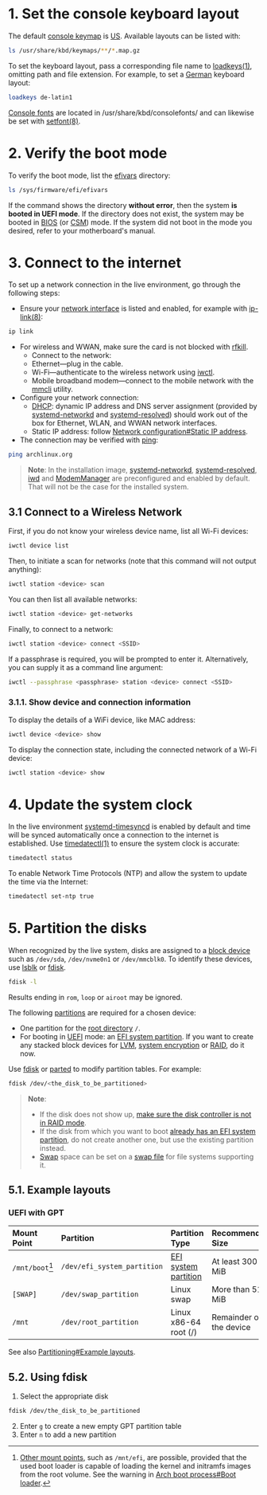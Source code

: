 # 1. Set the console keyboard layout

The default [console keymap](https://wiki.archlinux.org/title/Console_keymap) is [US](https://en.wikipedia.org/wiki/File:KB_United_States-NoAltGr.svg). Available layouts can be listed with:
```bash
ls /usr/share/kbd/keymaps/**/*.map.gz
```
To set the keyboard layout, pass a corresponding file name to [loadkeys(1)](https://man.archlinux.org/man/loadkeys.1), omitting path and file extension. For example, to set a [German](https://en.wikipedia.org/wiki/File:KB_Germany.svg) keyboard layout:
```bash
loadkeys de-latin1
```
[Console fonts](https://wiki.archlinux.org/title/Console_fonts) are located in /usr/share/kbd/consolefonts/ and can likewise be set with [setfont(8)](https://man.archlinux.org/man/setfont.8).

# 2. Verify the boot mode
To verify the boot mode, list the [efivars](https://wiki.archlinux.org/title/Efivars) directory:
```bash
ls /sys/firmware/efi/efivars
```
If the command shows the directory **without error**, then the system **is booted in UEFI mode**. If the directory does not exist, the system may be booted in [BIOS](https://en.wikipedia.org/wiki/BIOS) (or [CSM](https://en.wikipedia.org/wiki/Compatibility_Support_Module)) mode. If the system did not boot in the mode you desired, refer to your motherboard's manual.

# 3. Connect to the internet

To set up a network connection in the live environment, go through the following steps:
- Ensure your [network interface](https://wiki.archlinux.org/title/Network_interface) is listed and enabled, for example with [ip-link(8)](https://man.archlinux.org/man/ip-link.8):
```bash
ip link
```
- For wireless and WWAN, make sure the card is not blocked with [rfkill](https://wiki.archlinux.org/title/Rfkill).
  - Connect to the network:
  - Ethernet—plug in the cable.
  - Wi-Fi—authenticate to the wireless network using [iwctl](https://wiki.archlinux.org/title/Iwctl).
  - Mobile broadband modem—connect to the mobile network with the [mmcli](https://wiki.archlinux.org/title/Mmcli) utility.
- Configure your network connection:
  - [DHCP](https://wiki.archlinux.org/title/DHCP): dynamic IP address and DNS server assignment (provided by [systemd-networkd](https://wiki.archlinux.org/title/Systemd-networkd) and [systemd-resolved](https://wiki.archlinux.org/title/Systemd-resolved)) should work out of the box for Ethernet, WLAN, and WWAN network interfaces.
  - Static IP address: follow [Network configuration#Static IP address](https://wiki.archlinux.org/title/Network_configuration#Static_IP_address).
- The connection may be verified with [ping](https://wiki.archlinux.org/title/Ping):
```bash
ping archlinux.org
```

> __Note__:
> In the installation image, [systemd-networkd](https://wiki.archlinux.org/title/Systemd-networkd), [systemd-resolved](https://wiki.archlinux.org/title/Systemd-resolved), [iwd](https://wiki.archlinux.org/title/Iwd) and [ModemManager](https://wiki.archlinux.org/title/ModemManager) are preconfigured and enabled by default. That will not be the case for the installed system.


## 3.1 Connect to a Wireless Network
First, if you do not know your wireless device name, list all Wi-Fi devices:
```bash
iwctl device list
```

Then, to initiate a scan for networks (note that this command will not output anything):
```bash
iwctl station <device> scan
```

You can then list all available networks:
```bash
iwctl station <device> get-networks
```

Finally, to connect to a network:
```bash
iwctl station <device> connect <SSID>
```

If a passphrase is required, you will be prompted to enter it. Alternatively, you can supply it as a command line argument:
```bash
iwctl --passphrase <passphrase> station <device> connect <SSID>
```

### 3.1.1. Show device and connection information

To display the details of a WiFi device, like MAC address:
```bash
iwctl device <device> show
```

To display the connection state, including the connected network of a Wi-Fi device:
```bash
iwctl station <device> show
```

# 4. Update the system clock
In the live environment [systemd-timesyncd](https://wiki.archlinux.org/title/Systemd-timesyncd) is enabled by default and time will be synced automatically once a connection to the internet is established.
Use [timedatectl(1)](https://man.archlinux.org/man/timedatectl.1) to ensure the system clock is accurate:
```bash
timedatectl status
```

To enable Network Time Protocols (NTP) and allow the system to update the time via the Internet:
```bash
timedatectl set-ntp true
```

# 5. Partition the disks
When recognized by the live system, disks are assigned to a [block device](https://wiki.archlinux.org/title/Block_device) such as `/dev/sda`, `/dev/nvme0n1` or `/dev/mmcblk0`. To identify these devices, use [lsblk](https://wiki.archlinux.org/title/Lsblk) or [fdisk](https://wiki.archlinux.org/title/fdisk).
```bash
fdisk -l
```

Results ending in `rom`, `loop` or `airoot` may be ignored.

The following [partitions](https://wiki.archlinux.org/title/Partition) are required for a chosen device:
- One partition for the [root directory](https://en.wikipedia.org/wiki/Root_directory) `/`.
- For booting in [UEFI](https://wiki.archlinux.org/title/UEFI) mode: an [EFI system partition](https://wiki.archlinux.org/title/EFI_system_partition).
If you want to create any stacked block devices for [LVM](https://wiki.archlinux.org/title/LVM), [system encryption](https://wiki.archlinux.org/title/Dm-crypt) or [RAID](https://wiki.archlinux.org/title/RAID), do it now.

Use [fdisk](https://wiki.archlinux.org/title/fdisk) or [parted](https://wiki.archlinux.org/title/Parted) to modify partition tables. For example:
```bash
fdisk /dev/<the_disk_to_be_partitioned>
```

> __Note__:
> - If the disk does not show up, [make sure the disk controller is not in RAID mode](https://wiki.archlinux.org/title/Partitioning#Drives_are_not_visible_when_firmware_RAID_is_enabled).
> - If the disk from which you want to boot [already has an EFI system partition](https://wiki.archlinux.org/title/EFI_system_partition#Check_for_an_existing_partition), do not create another one, but use the existing partition instead.
> - [Swap](https://wiki.archlinux.org/title/Swap) space can be set on a [swap file](https://wiki.archlinux.org/title/Swap_file) for file systems supporting it.

## 5.1. Example layouts

### UEFI with GPT
| Mount Point     | Partition                   | Partition Type                                                                | Recommended Size        |
| :-------------- | :-------------------------- | :---------------------------------------------------------------------------- | :---------------------- |
| `/mnt/boot`[^1] | `/dev/efi_system_partition` | [EFI system partition](https://wiki.archlinux.org/title/EFI_system_partition) | At least 300 MiB        |
| `[SWAP]`        | `/dev/swap_partition`       | Linux swap                                                                    | More than 512 MiB       |
| `/mnt`          | `/dev/root_partition`       | Linux x86-64 root (/)                                                         | Remainder of the device |

[^1]: [Other mount points](https://wiki.archlinux.org/title/EFI_system_partition#Typical_mount_points), such as `/mnt/efi`, are possible, provided that the used boot loader is capable of loading the kernel and initramfs images from the root volume. See the warning in [Arch boot process#Boot loader](https://wiki.archlinux.org/title/Arch_boot_process#Boot_loader).

See also [Partitioning#Example layouts](https://wiki.archlinux.org/title/Partitioning#Example_layouts).

## 5.2. Using fdisk
1. Select the appropriate disk
```bash
fdisk /dev/the_disk_to_be_partitioned
```
2. Enter `g` to create a new empty GPT partition table
3. Enter `n` to add a new partition

